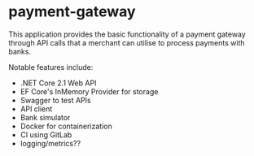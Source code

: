 # payment-gateway

This application provides the basic functionality of a payment gateway through API calls that a merchant can utilise to process payments with banks.

Notable features include:
- .NET Core 2.1 Web API
- EF Core's InMemory Provider for storage
- Swagger to test APIs
- API client
- Bank simulator
- Docker for containerization
- CI using GitLab
- logging/metrics??
